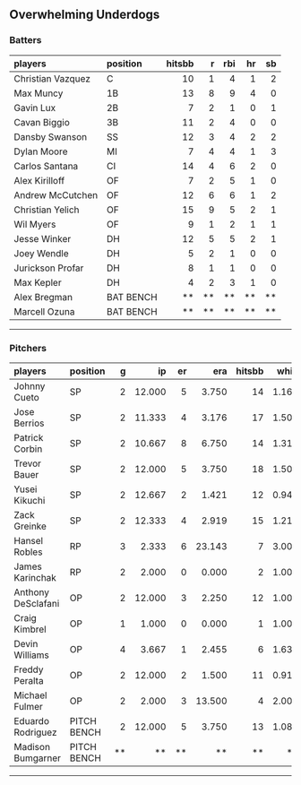 ## Overwhelming Underdogs

### Batters

 
|players           |position  | hitsbb|  r| rbi| hr| sb| 
|:-----------------|:---------|------:|--:|---:|--:|--:| 
|Christian Vazquez |C         |     10|  1|   4|  1|  2| 
|Max Muncy         |1B        |     13|  8|   9|  4|  0| 
|Gavin Lux         |2B        |      7|  2|   1|  0|  1| 
|Cavan Biggio      |3B        |     11|  2|   4|  0|  0| 
|Dansby Swanson    |SS        |     12|  3|   4|  2|  2| 
|Dylan Moore       |MI        |      7|  4|   4|  1|  3| 
|Carlos Santana    |CI        |     14|  4|   6|  2|  0| 
|Alex Kirilloff    |OF        |      7|  2|   5|  1|  0| 
|Andrew McCutchen  |OF        |     12|  6|   6|  1|  2| 
|Christian Yelich  |OF        |     15|  9|   5|  2|  1| 
|Wil Myers         |OF        |      9|  1|   2|  1|  1| 
|Jesse Winker      |DH        |     12|  5|   5|  2|  1| 
|Joey Wendle       |DH        |      5|  2|   1|  0|  0| 
|Jurickson Profar  |DH        |      8|  1|   1|  0|  0| 
|Max Kepler        |DH        |      4|  2|   3|  1|  0| 
|Alex Bregman      |BAT BENCH |     **| **|  **| **| **| 
|Marcell Ozuna     |BAT BENCH |     **| **|  **| **| **| 


* * *

### Pitchers

 
|players            |position    |  g|     ip| er|    era| hitsbb|  whip| so|  w| sv| 
|:------------------|:-----------|--:|------:|--:|------:|------:|-----:|--:|--:|--:| 
|Johnny Cueto       |SP          |  2| 12.000|  5|  3.750|     14| 1.167| 11|  1|  0| 
|Jose Berrios       |SP          |  2| 11.333|  4|  3.176|     17| 1.500|  9|  0|  0| 
|Patrick Corbin     |SP          |  2| 10.667|  8|  6.750|     14| 1.312|  8|  0|  0| 
|Trevor Bauer       |SP          |  2| 12.000|  5|  3.750|     18| 1.500| 18|  1|  0| 
|Yusei Kikuchi      |SP          |  2| 12.667|  2|  1.421|     12| 0.947| 12|  2|  0| 
|Zack Greinke       |SP          |  2| 12.333|  4|  2.919|     15| 1.216|  8|  1|  0| 
|Hansel Robles      |RP          |  3|  2.333|  6| 23.143|      7| 3.000|  1|  0|  1| 
|James Karinchak    |RP          |  2|  2.000|  0|  0.000|      2| 1.000|  1|  0|  1| 
|Anthony DeSclafani |OP          |  2| 12.000|  3|  2.250|     12| 1.000| 15|  1|  0| 
|Craig Kimbrel      |OP          |  1|  1.000|  0|  0.000|      1| 1.000|  3|  0|  0| 
|Devin Williams     |OP          |  4|  3.667|  1|  2.455|      6| 1.636|  4|  2|  0| 
|Freddy Peralta     |OP          |  2| 12.000|  2|  1.500|     11| 0.917| 18|  1|  0| 
|Michael Fulmer     |OP          |  2|  2.000|  3| 13.500|      4| 2.000|  2|  0|  0| 
|Eduardo Rodriguez  |PITCH BENCH |  2| 12.000|  5|  3.750|     13| 1.083| 15|  1|  0| 
|Madison Bumgarner  |PITCH BENCH | **|     **| **|     **|     **|    **| **| **| **| 


* * *



